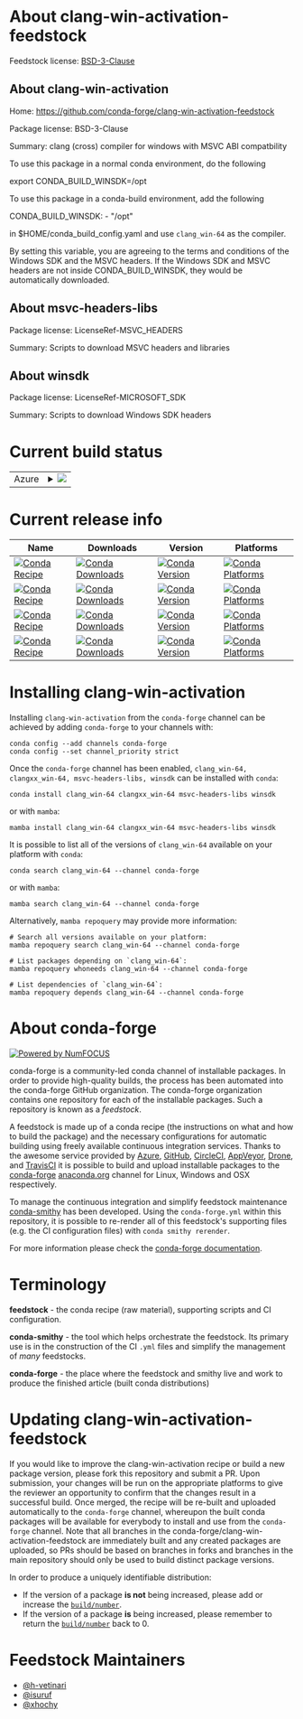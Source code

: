 About clang-win-activation-feedstock
====================================

Feedstock license: [BSD-3-Clause](https://github.com/conda-forge/clang-win-activation-feedstock/blob/main/LICENSE.txt)


About clang-win-activation
--------------------------

Home: https://github.com/conda-forge/clang-win-activation-feedstock

Package license: BSD-3-Clause

Summary: clang (cross) compiler for windows with MSVC ABI compatbility

To use this package in a normal conda environment, do the following

   export CONDA_BUILD_WINSDK=/opt

To use this package in a conda-build environment, add the following

   CONDA_BUILD_WINSDK:
     - "/opt"

in $HOME/conda_build_config.yaml and use `clang_win-64` as the compiler.

By setting this variable, you are agreeing to the terms and conditions
of the Windows SDK and the MSVC headers. If the Windows SDK and MSVC
headers are not inside CONDA_BUILD_WINSDK, they would be automatically
downloaded.


About msvc-headers-libs
-----------------------



Package license: LicenseRef-MSVC_HEADERS

Summary: Scripts to download MSVC headers and libraries

About winsdk
------------



Package license: LicenseRef-MICROSOFT_SDK

Summary: Scripts to download Windows SDK headers

Current build status
====================


<table>
    
  <tr>
    <td>Azure</td>
    <td>
      <details>
        <summary>
          <a href="https://dev.azure.com/conda-forge/feedstock-builds/_build/latest?definitionId=8645&branchName=main">
            <img src="https://dev.azure.com/conda-forge/feedstock-builds/_apis/build/status/clang-win-activation-feedstock?branchName=main">
          </a>
        </summary>
        <table>
          <thead><tr><th>Variant</th><th>Status</th></tr></thead>
          <tbody><tr>
              <td>linux_64_CLANG_VERSION16.0.6CL_VERSION19.29.30139MSVC_HEADERS_VERSION14.29.30133TOOLCHAIN_COMBINED14.29.16.11</td>
              <td>
                <a href="https://dev.azure.com/conda-forge/feedstock-builds/_build/latest?definitionId=8645&branchName=main">
                  <img src="https://dev.azure.com/conda-forge/feedstock-builds/_apis/build/status/clang-win-activation-feedstock?branchName=main&jobName=linux&configuration=linux%20linux_64_CLANG_VERSION16.0.6CL_VERSION19.29.30139MSVC_HEADERS_VERSION14.29.30133TOOLCHAIN_COMBINED14.29.16.11" alt="variant">
                </a>
              </td>
            </tr><tr>
              <td>linux_64_CLANG_VERSION16.0.6CL_VERSION19.40.33808MSVC_HEADERS_VERSION14.40.33807TOOLCHAIN_COMBINED14.40.17.10</td>
              <td>
                <a href="https://dev.azure.com/conda-forge/feedstock-builds/_build/latest?definitionId=8645&branchName=main">
                  <img src="https://dev.azure.com/conda-forge/feedstock-builds/_apis/build/status/clang-win-activation-feedstock?branchName=main&jobName=linux&configuration=linux%20linux_64_CLANG_VERSION16.0.6CL_VERSION19.40.33808MSVC_HEADERS_VERSION14.40.33807TOOLCHAIN_COMBINED14.40.17.10" alt="variant">
                </a>
              </td>
            </tr><tr>
              <td>linux_64_CLANG_VERSION17.0.6CL_VERSION19.29.30139MSVC_HEADERS_VERSION14.29.30133TOOLCHAIN_COMBINED14.29.16.11</td>
              <td>
                <a href="https://dev.azure.com/conda-forge/feedstock-builds/_build/latest?definitionId=8645&branchName=main">
                  <img src="https://dev.azure.com/conda-forge/feedstock-builds/_apis/build/status/clang-win-activation-feedstock?branchName=main&jobName=linux&configuration=linux%20linux_64_CLANG_VERSION17.0.6CL_VERSION19.29.30139MSVC_HEADERS_VERSION14.29.30133TOOLCHAIN_COMBINED14.29.16.11" alt="variant">
                </a>
              </td>
            </tr><tr>
              <td>linux_64_CLANG_VERSION17.0.6CL_VERSION19.40.33808MSVC_HEADERS_VERSION14.40.33807TOOLCHAIN_COMBINED14.40.17.10</td>
              <td>
                <a href="https://dev.azure.com/conda-forge/feedstock-builds/_build/latest?definitionId=8645&branchName=main">
                  <img src="https://dev.azure.com/conda-forge/feedstock-builds/_apis/build/status/clang-win-activation-feedstock?branchName=main&jobName=linux&configuration=linux%20linux_64_CLANG_VERSION17.0.6CL_VERSION19.40.33808MSVC_HEADERS_VERSION14.40.33807TOOLCHAIN_COMBINED14.40.17.10" alt="variant">
                </a>
              </td>
            </tr><tr>
              <td>linux_64_CLANG_VERSION18.1.8CL_VERSION19.29.30139MSVC_HEADERS_VERSION14.29.30133TOOLCHAIN_COMBINED14.29.16.11</td>
              <td>
                <a href="https://dev.azure.com/conda-forge/feedstock-builds/_build/latest?definitionId=8645&branchName=main">
                  <img src="https://dev.azure.com/conda-forge/feedstock-builds/_apis/build/status/clang-win-activation-feedstock?branchName=main&jobName=linux&configuration=linux%20linux_64_CLANG_VERSION18.1.8CL_VERSION19.29.30139MSVC_HEADERS_VERSION14.29.30133TOOLCHAIN_COMBINED14.29.16.11" alt="variant">
                </a>
              </td>
            </tr><tr>
              <td>linux_64_CLANG_VERSION18.1.8CL_VERSION19.40.33808MSVC_HEADERS_VERSION14.40.33807TOOLCHAIN_COMBINED14.40.17.10</td>
              <td>
                <a href="https://dev.azure.com/conda-forge/feedstock-builds/_build/latest?definitionId=8645&branchName=main">
                  <img src="https://dev.azure.com/conda-forge/feedstock-builds/_apis/build/status/clang-win-activation-feedstock?branchName=main&jobName=linux&configuration=linux%20linux_64_CLANG_VERSION18.1.8CL_VERSION19.40.33808MSVC_HEADERS_VERSION14.40.33807TOOLCHAIN_COMBINED14.40.17.10" alt="variant">
                </a>
              </td>
            </tr><tr>
              <td>osx_64_CLANG_VERSION16.0.6CL_VERSION19.29.30139MSVC_HEADERS_VERSION14.29.30133TOOLCHAIN_COMBINED14.29.16.11</td>
              <td>
                <a href="https://dev.azure.com/conda-forge/feedstock-builds/_build/latest?definitionId=8645&branchName=main">
                  <img src="https://dev.azure.com/conda-forge/feedstock-builds/_apis/build/status/clang-win-activation-feedstock?branchName=main&jobName=osx&configuration=osx%20osx_64_CLANG_VERSION16.0.6CL_VERSION19.29.30139MSVC_HEADERS_VERSION14.29.30133TOOLCHAIN_COMBINED14.29.16.11" alt="variant">
                </a>
              </td>
            </tr><tr>
              <td>osx_64_CLANG_VERSION16.0.6CL_VERSION19.40.33808MSVC_HEADERS_VERSION14.40.33807TOOLCHAIN_COMBINED14.40.17.10</td>
              <td>
                <a href="https://dev.azure.com/conda-forge/feedstock-builds/_build/latest?definitionId=8645&branchName=main">
                  <img src="https://dev.azure.com/conda-forge/feedstock-builds/_apis/build/status/clang-win-activation-feedstock?branchName=main&jobName=osx&configuration=osx%20osx_64_CLANG_VERSION16.0.6CL_VERSION19.40.33808MSVC_HEADERS_VERSION14.40.33807TOOLCHAIN_COMBINED14.40.17.10" alt="variant">
                </a>
              </td>
            </tr><tr>
              <td>osx_64_CLANG_VERSION17.0.6CL_VERSION19.29.30139MSVC_HEADERS_VERSION14.29.30133TOOLCHAIN_COMBINED14.29.16.11</td>
              <td>
                <a href="https://dev.azure.com/conda-forge/feedstock-builds/_build/latest?definitionId=8645&branchName=main">
                  <img src="https://dev.azure.com/conda-forge/feedstock-builds/_apis/build/status/clang-win-activation-feedstock?branchName=main&jobName=osx&configuration=osx%20osx_64_CLANG_VERSION17.0.6CL_VERSION19.29.30139MSVC_HEADERS_VERSION14.29.30133TOOLCHAIN_COMBINED14.29.16.11" alt="variant">
                </a>
              </td>
            </tr><tr>
              <td>osx_64_CLANG_VERSION17.0.6CL_VERSION19.40.33808MSVC_HEADERS_VERSION14.40.33807TOOLCHAIN_COMBINED14.40.17.10</td>
              <td>
                <a href="https://dev.azure.com/conda-forge/feedstock-builds/_build/latest?definitionId=8645&branchName=main">
                  <img src="https://dev.azure.com/conda-forge/feedstock-builds/_apis/build/status/clang-win-activation-feedstock?branchName=main&jobName=osx&configuration=osx%20osx_64_CLANG_VERSION17.0.6CL_VERSION19.40.33808MSVC_HEADERS_VERSION14.40.33807TOOLCHAIN_COMBINED14.40.17.10" alt="variant">
                </a>
              </td>
            </tr><tr>
              <td>osx_64_CLANG_VERSION18.1.8CL_VERSION19.29.30139MSVC_HEADERS_VERSION14.29.30133TOOLCHAIN_COMBINED14.29.16.11</td>
              <td>
                <a href="https://dev.azure.com/conda-forge/feedstock-builds/_build/latest?definitionId=8645&branchName=main">
                  <img src="https://dev.azure.com/conda-forge/feedstock-builds/_apis/build/status/clang-win-activation-feedstock?branchName=main&jobName=osx&configuration=osx%20osx_64_CLANG_VERSION18.1.8CL_VERSION19.29.30139MSVC_HEADERS_VERSION14.29.30133TOOLCHAIN_COMBINED14.29.16.11" alt="variant">
                </a>
              </td>
            </tr><tr>
              <td>osx_64_CLANG_VERSION18.1.8CL_VERSION19.40.33808MSVC_HEADERS_VERSION14.40.33807TOOLCHAIN_COMBINED14.40.17.10</td>
              <td>
                <a href="https://dev.azure.com/conda-forge/feedstock-builds/_build/latest?definitionId=8645&branchName=main">
                  <img src="https://dev.azure.com/conda-forge/feedstock-builds/_apis/build/status/clang-win-activation-feedstock?branchName=main&jobName=osx&configuration=osx%20osx_64_CLANG_VERSION18.1.8CL_VERSION19.40.33808MSVC_HEADERS_VERSION14.40.33807TOOLCHAIN_COMBINED14.40.17.10" alt="variant">
                </a>
              </td>
            </tr><tr>
              <td>osx_arm64_CLANG_VERSION16.0.6CL_VERSION19.29.30139MSVC_HEADERS_VERSION14.29.30133TOOLCHAIN_COMBINED14.29.16.11</td>
              <td>
                <a href="https://dev.azure.com/conda-forge/feedstock-builds/_build/latest?definitionId=8645&branchName=main">
                  <img src="https://dev.azure.com/conda-forge/feedstock-builds/_apis/build/status/clang-win-activation-feedstock?branchName=main&jobName=osx&configuration=osx%20osx_arm64_CLANG_VERSION16.0.6CL_VERSION19.29.30139MSVC_HEADERS_VERSION14.29.30133TOOLCHAIN_COMBINED14.29.16.11" alt="variant">
                </a>
              </td>
            </tr><tr>
              <td>osx_arm64_CLANG_VERSION16.0.6CL_VERSION19.40.33808MSVC_HEADERS_VERSION14.40.33807TOOLCHAIN_COMBINED14.40.17.10</td>
              <td>
                <a href="https://dev.azure.com/conda-forge/feedstock-builds/_build/latest?definitionId=8645&branchName=main">
                  <img src="https://dev.azure.com/conda-forge/feedstock-builds/_apis/build/status/clang-win-activation-feedstock?branchName=main&jobName=osx&configuration=osx%20osx_arm64_CLANG_VERSION16.0.6CL_VERSION19.40.33808MSVC_HEADERS_VERSION14.40.33807TOOLCHAIN_COMBINED14.40.17.10" alt="variant">
                </a>
              </td>
            </tr><tr>
              <td>osx_arm64_CLANG_VERSION17.0.6CL_VERSION19.29.30139MSVC_HEADERS_VERSION14.29.30133TOOLCHAIN_COMBINED14.29.16.11</td>
              <td>
                <a href="https://dev.azure.com/conda-forge/feedstock-builds/_build/latest?definitionId=8645&branchName=main">
                  <img src="https://dev.azure.com/conda-forge/feedstock-builds/_apis/build/status/clang-win-activation-feedstock?branchName=main&jobName=osx&configuration=osx%20osx_arm64_CLANG_VERSION17.0.6CL_VERSION19.29.30139MSVC_HEADERS_VERSION14.29.30133TOOLCHAIN_COMBINED14.29.16.11" alt="variant">
                </a>
              </td>
            </tr><tr>
              <td>osx_arm64_CLANG_VERSION17.0.6CL_VERSION19.40.33808MSVC_HEADERS_VERSION14.40.33807TOOLCHAIN_COMBINED14.40.17.10</td>
              <td>
                <a href="https://dev.azure.com/conda-forge/feedstock-builds/_build/latest?definitionId=8645&branchName=main">
                  <img src="https://dev.azure.com/conda-forge/feedstock-builds/_apis/build/status/clang-win-activation-feedstock?branchName=main&jobName=osx&configuration=osx%20osx_arm64_CLANG_VERSION17.0.6CL_VERSION19.40.33808MSVC_HEADERS_VERSION14.40.33807TOOLCHAIN_COMBINED14.40.17.10" alt="variant">
                </a>
              </td>
            </tr><tr>
              <td>osx_arm64_CLANG_VERSION18.1.8CL_VERSION19.29.30139MSVC_HEADERS_VERSION14.29.30133TOOLCHAIN_COMBINED14.29.16.11</td>
              <td>
                <a href="https://dev.azure.com/conda-forge/feedstock-builds/_build/latest?definitionId=8645&branchName=main">
                  <img src="https://dev.azure.com/conda-forge/feedstock-builds/_apis/build/status/clang-win-activation-feedstock?branchName=main&jobName=osx&configuration=osx%20osx_arm64_CLANG_VERSION18.1.8CL_VERSION19.29.30139MSVC_HEADERS_VERSION14.29.30133TOOLCHAIN_COMBINED14.29.16.11" alt="variant">
                </a>
              </td>
            </tr><tr>
              <td>osx_arm64_CLANG_VERSION18.1.8CL_VERSION19.40.33808MSVC_HEADERS_VERSION14.40.33807TOOLCHAIN_COMBINED14.40.17.10</td>
              <td>
                <a href="https://dev.azure.com/conda-forge/feedstock-builds/_build/latest?definitionId=8645&branchName=main">
                  <img src="https://dev.azure.com/conda-forge/feedstock-builds/_apis/build/status/clang-win-activation-feedstock?branchName=main&jobName=osx&configuration=osx%20osx_arm64_CLANG_VERSION18.1.8CL_VERSION19.40.33808MSVC_HEADERS_VERSION14.40.33807TOOLCHAIN_COMBINED14.40.17.10" alt="variant">
                </a>
              </td>
            </tr><tr>
              <td>win_64_CLANG_VERSION16.0.6CL_VERSION19.29.30139RUNTIME_VERSION14.29.30139VCVER14.2VSYEAR2019</td>
              <td>
                <a href="https://dev.azure.com/conda-forge/feedstock-builds/_build/latest?definitionId=8645&branchName=main">
                  <img src="https://dev.azure.com/conda-forge/feedstock-builds/_apis/build/status/clang-win-activation-feedstock?branchName=main&jobName=win&configuration=win%20win_64_CLANG_VERSION16.0.6CL_VERSION19.29.30139RUNTIME_VERSION14.29.30139VCVER14.2VSYEAR2019" alt="variant">
                </a>
              </td>
            </tr><tr>
              <td>win_64_CLANG_VERSION16.0.6CL_VERSION19.40.33808RUNTIME_VERSION14.40.33810VCVER14.3VSYEAR2022</td>
              <td>
                <a href="https://dev.azure.com/conda-forge/feedstock-builds/_build/latest?definitionId=8645&branchName=main">
                  <img src="https://dev.azure.com/conda-forge/feedstock-builds/_apis/build/status/clang-win-activation-feedstock?branchName=main&jobName=win&configuration=win%20win_64_CLANG_VERSION16.0.6CL_VERSION19.40.33808RUNTIME_VERSION14.40.33810VCVER14.3VSYEAR2022" alt="variant">
                </a>
              </td>
            </tr><tr>
              <td>win_64_CLANG_VERSION17.0.6CL_VERSION19.29.30139RUNTIME_VERSION14.29.30139VCVER14.2VSYEAR2019</td>
              <td>
                <a href="https://dev.azure.com/conda-forge/feedstock-builds/_build/latest?definitionId=8645&branchName=main">
                  <img src="https://dev.azure.com/conda-forge/feedstock-builds/_apis/build/status/clang-win-activation-feedstock?branchName=main&jobName=win&configuration=win%20win_64_CLANG_VERSION17.0.6CL_VERSION19.29.30139RUNTIME_VERSION14.29.30139VCVER14.2VSYEAR2019" alt="variant">
                </a>
              </td>
            </tr><tr>
              <td>win_64_CLANG_VERSION17.0.6CL_VERSION19.40.33808RUNTIME_VERSION14.40.33810VCVER14.3VSYEAR2022</td>
              <td>
                <a href="https://dev.azure.com/conda-forge/feedstock-builds/_build/latest?definitionId=8645&branchName=main">
                  <img src="https://dev.azure.com/conda-forge/feedstock-builds/_apis/build/status/clang-win-activation-feedstock?branchName=main&jobName=win&configuration=win%20win_64_CLANG_VERSION17.0.6CL_VERSION19.40.33808RUNTIME_VERSION14.40.33810VCVER14.3VSYEAR2022" alt="variant">
                </a>
              </td>
            </tr><tr>
              <td>win_64_CLANG_VERSION18.1.8CL_VERSION19.29.30139RUNTIME_VERSION14.29.30139VCVER14.2VSYEAR2019</td>
              <td>
                <a href="https://dev.azure.com/conda-forge/feedstock-builds/_build/latest?definitionId=8645&branchName=main">
                  <img src="https://dev.azure.com/conda-forge/feedstock-builds/_apis/build/status/clang-win-activation-feedstock?branchName=main&jobName=win&configuration=win%20win_64_CLANG_VERSION18.1.8CL_VERSION19.29.30139RUNTIME_VERSION14.29.30139VCVER14.2VSYEAR2019" alt="variant">
                </a>
              </td>
            </tr><tr>
              <td>win_64_CLANG_VERSION18.1.8CL_VERSION19.40.33808RUNTIME_VERSION14.40.33810VCVER14.3VSYEAR2022</td>
              <td>
                <a href="https://dev.azure.com/conda-forge/feedstock-builds/_build/latest?definitionId=8645&branchName=main">
                  <img src="https://dev.azure.com/conda-forge/feedstock-builds/_apis/build/status/clang-win-activation-feedstock?branchName=main&jobName=win&configuration=win%20win_64_CLANG_VERSION18.1.8CL_VERSION19.40.33808RUNTIME_VERSION14.40.33810VCVER14.3VSYEAR2022" alt="variant">
                </a>
              </td>
            </tr>
          </tbody>
        </table>
      </details>
    </td>
  </tr>
</table>

Current release info
====================

| Name | Downloads | Version | Platforms |
| --- | --- | --- | --- |
| [![Conda Recipe](https://img.shields.io/badge/recipe-clang_win--64-green.svg)](https://anaconda.org/conda-forge/clang_win-64) | [![Conda Downloads](https://img.shields.io/conda/dn/conda-forge/clang_win-64.svg)](https://anaconda.org/conda-forge/clang_win-64) | [![Conda Version](https://img.shields.io/conda/vn/conda-forge/clang_win-64.svg)](https://anaconda.org/conda-forge/clang_win-64) | [![Conda Platforms](https://img.shields.io/conda/pn/conda-forge/clang_win-64.svg)](https://anaconda.org/conda-forge/clang_win-64) |
| [![Conda Recipe](https://img.shields.io/badge/recipe-clangxx_win--64-green.svg)](https://anaconda.org/conda-forge/clangxx_win-64) | [![Conda Downloads](https://img.shields.io/conda/dn/conda-forge/clangxx_win-64.svg)](https://anaconda.org/conda-forge/clangxx_win-64) | [![Conda Version](https://img.shields.io/conda/vn/conda-forge/clangxx_win-64.svg)](https://anaconda.org/conda-forge/clangxx_win-64) | [![Conda Platforms](https://img.shields.io/conda/pn/conda-forge/clangxx_win-64.svg)](https://anaconda.org/conda-forge/clangxx_win-64) |
| [![Conda Recipe](https://img.shields.io/badge/recipe-msvc--headers--libs-green.svg)](https://anaconda.org/conda-forge/msvc-headers-libs) | [![Conda Downloads](https://img.shields.io/conda/dn/conda-forge/msvc-headers-libs.svg)](https://anaconda.org/conda-forge/msvc-headers-libs) | [![Conda Version](https://img.shields.io/conda/vn/conda-forge/msvc-headers-libs.svg)](https://anaconda.org/conda-forge/msvc-headers-libs) | [![Conda Platforms](https://img.shields.io/conda/pn/conda-forge/msvc-headers-libs.svg)](https://anaconda.org/conda-forge/msvc-headers-libs) |
| [![Conda Recipe](https://img.shields.io/badge/recipe-winsdk-green.svg)](https://anaconda.org/conda-forge/winsdk) | [![Conda Downloads](https://img.shields.io/conda/dn/conda-forge/winsdk.svg)](https://anaconda.org/conda-forge/winsdk) | [![Conda Version](https://img.shields.io/conda/vn/conda-forge/winsdk.svg)](https://anaconda.org/conda-forge/winsdk) | [![Conda Platforms](https://img.shields.io/conda/pn/conda-forge/winsdk.svg)](https://anaconda.org/conda-forge/winsdk) |

Installing clang-win-activation
===============================

Installing `clang-win-activation` from the `conda-forge` channel can be achieved by adding `conda-forge` to your channels with:

```
conda config --add channels conda-forge
conda config --set channel_priority strict
```

Once the `conda-forge` channel has been enabled, `clang_win-64, clangxx_win-64, msvc-headers-libs, winsdk` can be installed with `conda`:

```
conda install clang_win-64 clangxx_win-64 msvc-headers-libs winsdk
```

or with `mamba`:

```
mamba install clang_win-64 clangxx_win-64 msvc-headers-libs winsdk
```

It is possible to list all of the versions of `clang_win-64` available on your platform with `conda`:

```
conda search clang_win-64 --channel conda-forge
```

or with `mamba`:

```
mamba search clang_win-64 --channel conda-forge
```

Alternatively, `mamba repoquery` may provide more information:

```
# Search all versions available on your platform:
mamba repoquery search clang_win-64 --channel conda-forge

# List packages depending on `clang_win-64`:
mamba repoquery whoneeds clang_win-64 --channel conda-forge

# List dependencies of `clang_win-64`:
mamba repoquery depends clang_win-64 --channel conda-forge
```


About conda-forge
=================

[![Powered by
NumFOCUS](https://img.shields.io/badge/powered%20by-NumFOCUS-orange.svg?style=flat&colorA=E1523D&colorB=007D8A)](https://numfocus.org)

conda-forge is a community-led conda channel of installable packages.
In order to provide high-quality builds, the process has been automated into the
conda-forge GitHub organization. The conda-forge organization contains one repository
for each of the installable packages. Such a repository is known as a *feedstock*.

A feedstock is made up of a conda recipe (the instructions on what and how to build
the package) and the necessary configurations for automatic building using freely
available continuous integration services. Thanks to the awesome service provided by
[Azure](https://azure.microsoft.com/en-us/services/devops/), [GitHub](https://github.com/),
[CircleCI](https://circleci.com/), [AppVeyor](https://www.appveyor.com/),
[Drone](https://cloud.drone.io/welcome), and [TravisCI](https://travis-ci.com/)
it is possible to build and upload installable packages to the
[conda-forge](https://anaconda.org/conda-forge) [anaconda.org](https://anaconda.org/)
channel for Linux, Windows and OSX respectively.

To manage the continuous integration and simplify feedstock maintenance
[conda-smithy](https://github.com/conda-forge/conda-smithy) has been developed.
Using the ``conda-forge.yml`` within this repository, it is possible to re-render all of
this feedstock's supporting files (e.g. the CI configuration files) with ``conda smithy rerender``.

For more information please check the [conda-forge documentation](https://conda-forge.org/docs/).

Terminology
===========

**feedstock** - the conda recipe (raw material), supporting scripts and CI configuration.

**conda-smithy** - the tool which helps orchestrate the feedstock.
                   Its primary use is in the construction of the CI ``.yml`` files
                   and simplify the management of *many* feedstocks.

**conda-forge** - the place where the feedstock and smithy live and work to
                  produce the finished article (built conda distributions)


Updating clang-win-activation-feedstock
=======================================

If you would like to improve the clang-win-activation recipe or build a new
package version, please fork this repository and submit a PR. Upon submission,
your changes will be run on the appropriate platforms to give the reviewer an
opportunity to confirm that the changes result in a successful build. Once
merged, the recipe will be re-built and uploaded automatically to the
`conda-forge` channel, whereupon the built conda packages will be available for
everybody to install and use from the `conda-forge` channel.
Note that all branches in the conda-forge/clang-win-activation-feedstock are
immediately built and any created packages are uploaded, so PRs should be based
on branches in forks and branches in the main repository should only be used to
build distinct package versions.

In order to produce a uniquely identifiable distribution:
 * If the version of a package **is not** being increased, please add or increase
   the [``build/number``](https://docs.conda.io/projects/conda-build/en/latest/resources/define-metadata.html#build-number-and-string).
 * If the version of a package **is** being increased, please remember to return
   the [``build/number``](https://docs.conda.io/projects/conda-build/en/latest/resources/define-metadata.html#build-number-and-string)
   back to 0.

Feedstock Maintainers
=====================

* [@h-vetinari](https://github.com/h-vetinari/)
* [@isuruf](https://github.com/isuruf/)
* [@xhochy](https://github.com/xhochy/)

